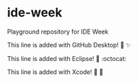 # ide-week
Playground repository for IDE Week

This line is added with GitHub Desktop! :tada: :sparkles:

This line is added with Eclipse! :tada: :octocat:

This line is added with Xcode! :tada: :pizza:
